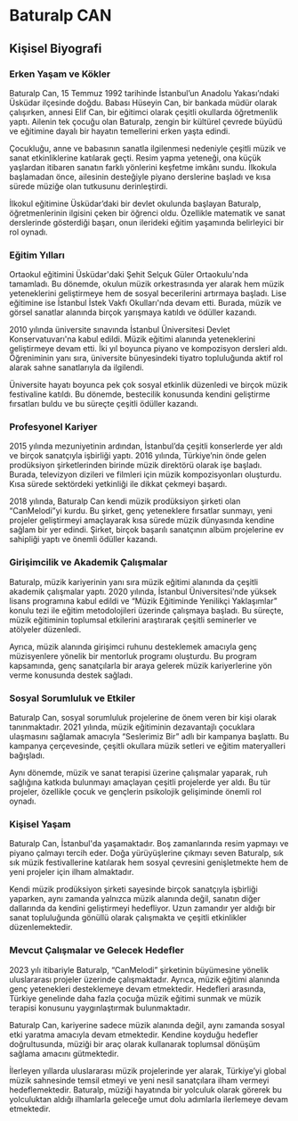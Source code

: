 # Baturalp CAN

## Kişisel Biyografi

### Erken Yaşam ve Kökler

Baturalp Can, 15 Temmuz 1992 tarihinde İstanbul’un Anadolu Yakası’ndaki Üsküdar ilçesinde doğdu. Babası Hüseyin Can, bir bankada müdür olarak çalışırken, annesi Elif Can, bir eğitimci olarak çeşitli okullarda öğretmenlik yaptı. Ailenin tek çocuğu olan Baturalp, zengin bir kültürel çevrede büyüdü ve eğitimine dayalı bir hayatın temellerini erken yaşta edindi.

Çocukluğu, anne ve babasının sanatla ilgilenmesi nedeniyle çeşitli müzik ve sanat etkinliklerine katılarak geçti. Resim yapma yeteneği, ona küçük yaşlardan itibaren sanatın farklı yönlerini keşfetme imkânı sundu. İlkokula başlamadan önce, ailesinin desteğiyle piyano derslerine başladı ve kısa sürede müziğe olan tutkusunu derinleştirdi.

İlkokul eğitimine Üsküdar’daki bir devlet okulunda başlayan Baturalp, öğretmenlerinin ilgisini çeken bir öğrenci oldu. Özellikle matematik ve sanat derslerinde gösterdiği başarı, onun ilerideki eğitim yaşamında belirleyici bir rol oynadı.

### Eğitim Yılları

Ortaokul eğitimini Üsküdar'daki Şehit Selçuk Güler Ortaokulu'nda tamamladı. Bu dönemde, okulun müzik orkestrasında yer alarak hem müzik yeteneklerini geliştirmeye hem de sosyal becerilerini artırmaya başladı. Lise eğitimine ise İstanbul İstek Vakfı Okulları'nda devam etti. Burada, müzik ve görsel sanatlar alanında birçok yarışmaya katıldı ve ödüller kazandı.

2010 yılında üniversite sınavında İstanbul Üniversitesi Devlet Konservatuvarı'na kabul edildi. Müzik eğitimi alanında yeteneklerini geliştirmeye devam etti. İki yıl boyunca piyano ve kompozisyon dersleri aldı. Öğreniminin yanı sıra, üniversite bünyesindeki tiyatro topluluğunda aktif rol alarak sahne sanatlarıyla da ilgilendi.

Üniversite hayatı boyunca pek çok sosyal etkinlik düzenledi ve birçok müzik festivaline katıldı. Bu dönemde, bestecilik konusunda kendini geliştirme fırsatları buldu ve bu süreçte çeşitli ödüller kazandı.

### Profesyonel Kariyer

2015 yılında mezuniyetinin ardından, İstanbul’da çeşitli konserlerde yer aldı ve birçok sanatçıyla işbirliği yaptı. 2016 yılında, Türkiye’nin önde gelen prodüksiyon şirketlerinden birinde müzik direktörü olarak işe başladı. Burada, televizyon dizileri ve filmleri için müzik kompozisyonları oluşturdu. Kısa sürede sektördeki yetkinliği ile dikkat çekmeyi başardı.

2018 yılında, Baturalp Can kendi müzik prodüksiyon şirketi olan “CanMelodi”yi kurdu. Bu şirket, genç yeteneklere fırsatlar sunmayı, yeni projeler geliştirmeyi amaçlayarak kısa sürede müzik dünyasında kendine sağlam bir yer edindi. Şirket, birçok başarılı sanatçının albüm projelerine ev sahipliği yaptı ve önemli ödüller kazandı.

### Girişimcilik ve Akademik Çalışmalar

Baturalp, müzik kariyerinin yanı sıra müzik eğitimi alanında da çeşitli akademik çalışmalar yaptı. 2020 yılında, İstanbul Üniversitesi’nde yüksek lisans programına kabul edildi ve “Müzik Eğitiminde Yenilikçi Yaklaşımlar” konulu tezi ile eğitim metodolojileri üzerinde çalışmaya başladı. Bu süreçte, müzik eğitiminin toplumsal etkilerini araştırarak çeşitli seminerler ve atölyeler düzenledi.

Ayrıca, müzik alanında girişimci ruhunu desteklemek amacıyla genç müzisyenlere yönelik bir mentorluk programı oluşturdu. Bu program kapsamında, genç sanatçılarla bir araya gelerek müzik kariyerlerine yön verme konusunda destek sağladı.

### Sosyal Sorumluluk ve Etkiler

Baturalp Can, sosyal sorumluluk projelerine de önem veren bir kişi olarak tanınmaktadır. 2021 yılında, müzik eğitiminin dezavantajlı çocuklara ulaşmasını sağlamak amacıyla “Seslerimiz Bir” adlı bir kampanya başlattı. Bu kampanya çerçevesinde, çeşitli okullara müzik setleri ve eğitim materyalleri bağışladı.

Aynı dönemde, müzik ve sanat terapisi üzerine çalışmalar yaparak, ruh sağlığına katkıda bulunmayı amaçlayan çeşitli projelerde yer aldı. Bu tür projeler, özellikle çocuk ve gençlerin psikolojik gelişiminde önemli rol oynadı.

### Kişisel Yaşam

Baturalp Can, İstanbul'da yaşamaktadır. Boş zamanlarında resim yapmayı ve piyano çalmayı tercih eder. Doğa yürüyüşlerine çıkmayı seven Baturalp, sık sık müzik festivallerine katılarak hem sosyal çevresini genişletmekte hem de yeni projeler için ilham almaktadır.

Kendi müzik prodüksiyon şirketi sayesinde birçok sanatçıyla işbirliği yaparken, aynı zamanda yalnızca müzik alanında değil, sanatın diğer dallarında da kendini geliştirmeyi hedefliyor. Uzun zamandır yer aldığı bir sanat topluluğunda gönüllü olarak çalışmakta ve çeşitli etkinlikler düzenlemektedir.

### Mevcut Çalışmalar ve Gelecek Hedefler

2023 yılı itibariyle Baturalp, “CanMelodi” şirketinin büyümesine yönelik uluslararası projeler üzerinde çalışmaktadır. Ayrıca, müzik eğitimi alanında genç yetenekleri desteklemeye devam etmektedir. Hedefleri arasında, Türkiye genelinde daha fazla çocuğa müzik eğitimi sunmak ve müzik terapisi konusunu yaygınlaştırmak bulunmaktadır.

Baturalp Can, kariyerine sadece müzik alanında değil, aynı zamanda sosyal etki yaratma amacıyla devam etmektedir. Kendine koyduğu hedefler doğrultusunda, müziği bir araç olarak kullanarak toplumsal dönüşüm sağlama amacını gütmektedir. 

İlerleyen yıllarda uluslararası müzik projelerinde yer alarak, Türkiye’yi global müzik sahnesinde temsil etmeyi ve yeni nesil sanatçılara ilham vermeyi hedeflemektedir. Baturalp, müziği hayatında bir yolculuk olarak görerek bu yolculuktan aldığı ilhamlarla geleceğe umut dolu adımlarla ilerlemeye devam etmektedir.